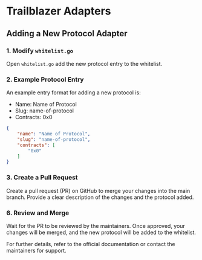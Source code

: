# Trailblazer Adapters

## Adding a New Protocol Adapter

### 1. Modify `whitelist.go`

Open `whitelist.go` add the new protocol entry to the whitelist.

### 2. Example Protocol Entry

An example entry format for adding a new protocol is:

- Name: Name of Protocol
- Slug: name-of-protocol
- Contracts: 0x0

```json
{
    "name": "Name of Protocol",
    "slug": "name-of-protocol",
    "contracts": [
        "0x0"
    ]
}
```

### 3. Create a Pull Request

Create a pull request (PR) on GitHub to merge your changes into the main branch. Provide a clear description of the changes and the protocol added.

### 6. Review and Merge

Wait for the PR to be reviewed by the maintainers. Once approved, your changes will be merged, and the new protocol will be added to the whitelist.

For further details, refer to the official documentation or contact the maintainers for support.
